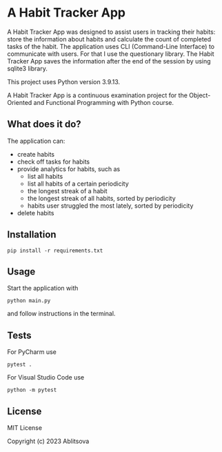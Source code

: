# A Habit Tracker App

A Habit Tracker App was designed to assist users in tracking their habits: store the information about habits and 
calculate the count of completed tasks of the habit. The application uses CLI (Command-Line Interface) to communicate 
with users. For that I use the questionary library. The Habit Tracker App saves the information after the end of 
the session by using sqlite3 library. 

This project uses Python version 3.9.13.

A Habit Tracker App is a continuous examination project for the Object-Oriented and Functional Programming 
with Python course.

## What does it do?

The application can:
- create habits
- check off tasks for habits
- provide analytics for habits, such as
  - list all habits
  - list all habits of a certain periodicity
  - the longest streak of a habit
  - the longest streak of all habits, sorted by periodicity
  - habits user struggled the most lately, sorted by periodicity
- delete habits

## Installation

```shell
pip install -r requirements.txt
```

## Usage

Start the application with

```shell
python main.py
```

and follow instructions in the terminal.

## Tests

For PyCharm use

```shell
pytest .
```

For Visual Studio Code use

```shell
python -m pytest
```

## License

MIT License

Copyright (c) 2023 Ablitsova